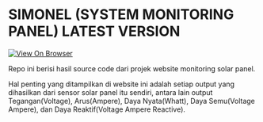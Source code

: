 # SIMONEL (SYSTEM MONITORING PANEL) LATEST VERSION

[![View On Browser](https://i.postimg.cc/151KmBMM/20230415-135720-COLLAGE.jpg)](https://elgaarisprastyo.com)

Repo ini berisi hasil source code dari projek website monitoring solar panel.

Hal penting yang ditampilkan di website ini adalah setiap output yang dihasilkan dari sensor solar panel itu sendiri, antara lain output Tegangan(Voltage), Arus(Ampere), Daya Nyata(Whatt), Daya Semu(Voltage Ampere), dan Daya Reaktif(Voltage Ampere Reactive).
